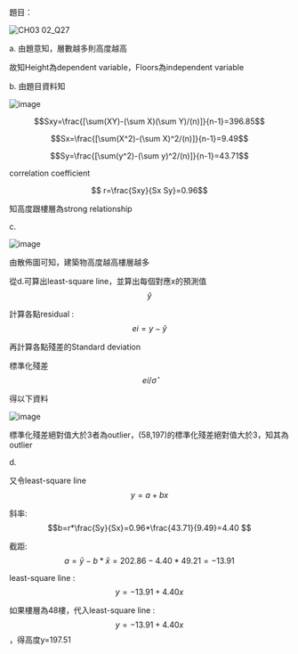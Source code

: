 題目：

![CH03 02_Q27](https://github.com/user-attachments/assets/a722dc8c-8f69-4c51-9f58-567b45758fd4)

a.
由題意知，層數越多則高度越高

故知Height為dependent variable，Floors為independent variable


b.
由題目資料知
	
![image](https://github.com/user-attachments/assets/e9019c91-d812-47dc-8a74-1d24a1bc7057)


$$Sxy=\frac{[\sum(XY)-(\sum X)(\sum Y)/(n)]}{n-1}=396.85$$

$$Sx=\frac{[\sum(X^2)-(\sum X)^2/(n)]}{n-1}=9.49$$

$$Sy=\frac{[\sum(y^2)-(\sum y)^2/(n)]}{n-1}=43.71$$

correlation coefficient

$$ r=\frac{Sxy}{Sx Sy}=0.96$$

知高度跟樓層為strong relationship

c.

![image](https://github.com/user-attachments/assets/2b3ba4b6-b741-4e2e-8bdf-23b5d2fbee3f)

由散佈圖可知，建築物高度越高樓層越多

從d.可算出least-square line，並算出每個對應x的預測值 $$\hat{y}$$

計算各點residual : $$ei=y-\hat{y}$$ 

再計算各點殘差的Standard deviation

標準化殘差 $$ei/\hat{σ}$$

得以下資料

![image](https://github.com/user-attachments/assets/7cac9574-0124-497d-8ff7-0c5ea8dfa794)


標準化殘差絕對值大於3者為outlier，(58,197)的標準化殘差絕對值大於3，知其為outlier






d.

又令least-square line $$y=a+bx$$

斜率: $$b=r*\frac{Sy}{Sx}=0.96*\frac{43.71}{9.49}=4.40 $$   

截距: $$a=\bar{y}-b*\bar{x}=202.86-4.40*49.21=-13.91 $$

least-square line : $$y=-13.91+4.40x$$

如果樓層為48樓，代入least-square line : $$y=-13.91+4.40x$$，得高度y=197.51



